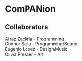 # ComPANion

## Collaborators

Afraz Zackria - Programming\
Connor Saila - Programming/Sound\
Eugenio Lopez - Design/Music\
Olivia Presser - Art
